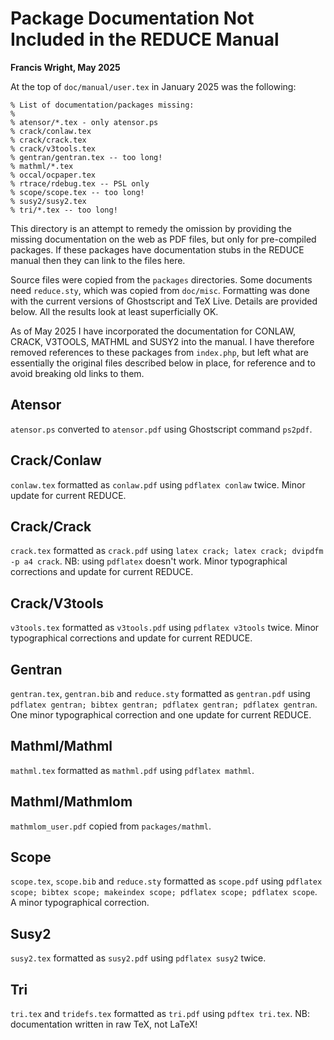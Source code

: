 # Package Documentation Not Included in the REDUCE Manual

**Francis Wright, May 2025**

At the top of `doc/manual/user.tex` in January 2025 was the following:

```
% List of documentation/packages missing:
%
% atensor/*.tex - only atensor.ps
% crack/conlaw.tex
% crack/crack.tex
% crack/v3tools.tex
% gentran/gentran.tex -- too long!
% mathml/*.tex
% occal/ocpaper.tex
% rtrace/rdebug.tex -- PSL only
% scope/scope.tex -- too long!
% susy2/susy2.tex
% tri/*.tex -- too long!
```

This directory is an attempt to remedy the omission by providing the missing documentation on the web as PDF files, but only for pre-compiled packages.  If these packages have documentation stubs in the REDUCE manual then they can link to the files here.

Source files were copied from the `packages` directories.  Some documents need `reduce.sty`, which was copied from `doc/misc`.  Formatting was done with the current versions of Ghostscript and TeX Live.  Details are provided below.  All the results look at least superficially OK.

As of May 2025 I have incorporated the documentation for CONLAW, CRACK, V3TOOLS, MATHML and SUSY2 into the manual.  I have therefore removed references to these packages from `index.php`, but left what are essentially the original files described below in place, for reference and to avoid breaking old links to them.

## Atensor

`atensor.ps` converted to `atensor.pdf` using Ghostscript command `ps2pdf`.

## Crack/Conlaw

`conlaw.tex` formatted as `conlaw.pdf` using `pdflatex conlaw` twice.  Minor update for current REDUCE.

## Crack/Crack

`crack.tex` formatted as `crack.pdf` using `latex crack; latex crack; dvipdfm -p a4 crack`.  NB: using `pdflatex` doesn't work.  Minor typographical corrections and update for current REDUCE.

## Crack/V3tools

`v3tools.tex` formatted as `v3tools.pdf` using `pdflatex v3tools` twice.  Minor typographical corrections and update for current REDUCE.

## Gentran

`gentran.tex`, `gentran.bib` and `reduce.sty` formatted as `gentran.pdf` using `pdflatex gentran; bibtex gentran; pdflatex gentran; pdflatex gentran`.  One minor typographical correction and one update for current REDUCE.

## Mathml/Mathml

`mathml.tex` formatted as `mathml.pdf` using `pdflatex mathml`.

## Mathml/Mathmlom

`mathmlom_user.pdf` copied from `packages/mathml`.

## Scope

`scope.tex`, `scope.bib` and `reduce.sty` formatted as `scope.pdf` using `pdflatex scope; bibtex scope; makeindex scope; pdflatex scope; pdflatex scope`.  A minor typographical correction.

## Susy2

`susy2.tex` formatted as `susy2.pdf` using `pdflatex susy2` twice.

## Tri

`tri.tex` and `tridefs.tex` formatted as `tri.pdf` using `pdftex tri.tex`.  NB: documentation written in raw TeX, not LaTeX!

<!-- Local Variables: -->
<!-- fill-column: 1000 -->
<!-- eval: (auto-fill-mode -1) -->
<!-- eval: (visual-line-mode 1) -->
<!-- eval: (visual-wrap-prefix-mode 1) -->
<!-- End: -->
